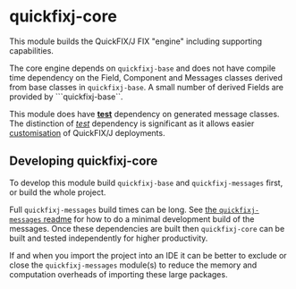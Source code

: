# quickfixj-core

This module builds the QuickFIX/J FIX "engine" including supporting capabilities.

The core engine depends on ```quickfixj-base``` and does not have compile time dependency on the Field, Component and Messages classes derived from base classes in ```quickfixj-base```. A small number of derived Fields are provided by ```quickfixj-base``.

This module does have <u>**test**</u> dependency on generated message classes. The distinction of <u>*test*</u> dependency is significant as it allows easier [customisation](../customising-quickfixj.md) of QuickFIX/J deployments.

## Developing quickfixj-core

To develop this module build ```quickfixj-base``` and ```quickfixj-messages``` first, or build the whole project. 

Full ```quickfixj-messages``` build times can be long. See [the ```quickfixj-messages``` readme](../quickfixj-messages/readme.md) for how to do a minimal development build of the messages. Once these dependencies are built then ```quickfixj-core``` can be built and tested independently for higher productivity.

If and when you import the project into an IDE it can be better to exclude or close the ```quickfixj-messages``` module(s) to reduce the memory and computation overheads of importing these large packages.
